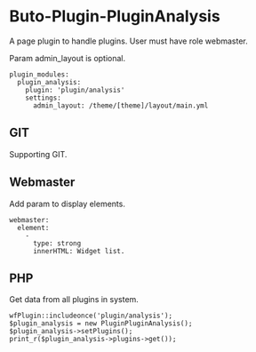 # Buto-Plugin-PluginAnalysis


A page plugin to handle plugins. User must have role webmaster.


Param admin_layout is optional.

```
plugin_modules:
  plugin_analysis:
    plugin: 'plugin/analysis'
    settings:
      admin_layout: /theme/[theme]/layout/main.yml
```


## GIT

Supporting GIT.

## Webmaster

Add param to display elements.

```
webmaster:
  element:
    -
      type: strong
      innerHTML: Widget list.
```

## PHP

Get data from all plugins in system.

```
wfPlugin::includeonce('plugin/analysis');
$plugin_analysis = new PluginPluginAnalysis();
$plugin_analysis->setPlugins();
print_r($plugin_analysis->plugins->get());
```
